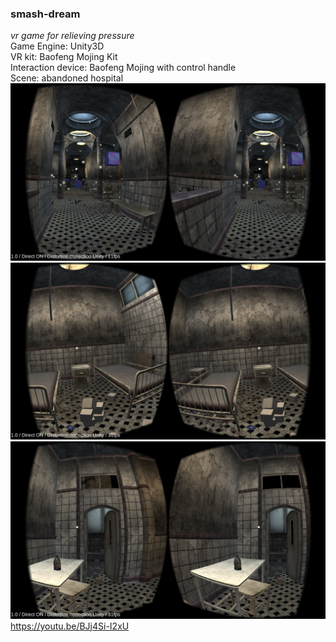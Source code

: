 ### smash-dream
*vr game for relieving pressure*   
Game Engine: Unity3D  
VR kit: Baofeng Mojing Kit  
Interaction device: Baofeng Mojing with control handle  
Scene: abandoned hospital  
![alt](/vr1.png)  
![alt](/vr2.png)  
![alt](/vr3.png)  
https://youtu.be/BJj4Si-I2xU

